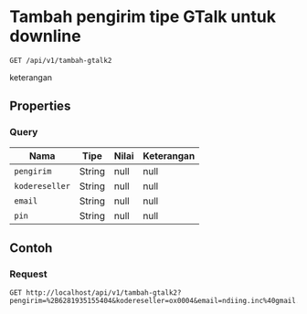 # Tambah pengirim tipe GTalk untuk downline
```http
GET /api/v1/tambah-gtalk2
```
keterangan
## Properties
### Query
Nama | Tipe | Nilai | Keterangan
--- | --- | --- | ---
<code>pengirim</code> | String | null | null
<code>kodereseller</code> | String | null | null
<code>email</code> | String | null | null
<code>pin</code> | String | null | null
## Contoh
### Request
```http
GET http://localhost/api/v1/tambah-gtalk2?pengirim=%2B6281935155404&kodereseller=ox0004&email=ndiing.inc%40gmail.com&pin=1234


```
